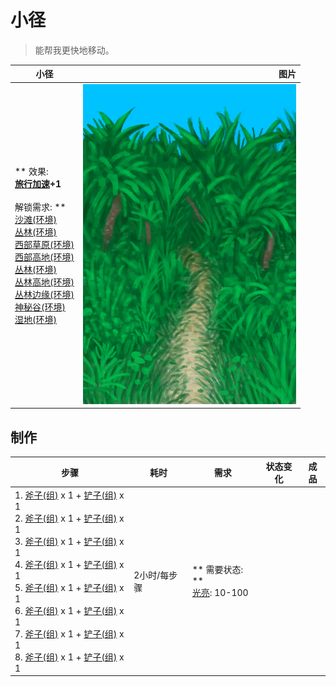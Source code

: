 # 小径  
> 能帮我更快地移动。  
  
  小径  |   图片   
 ----  |  ----:   
 ** 效果: **<br>[旅行加速](ModifierTravel.md)+1<br><br>** 解锁需求: **<br>[沙滩(环境)](Env_Beach.md)<br>[丛林(环境)](Env_DeepJungle.md)<br>[西部草原(环境)](Env_GrasslandsW.md)<br>[西部高地(环境)](Env_HighlandsWestern.md)<br>[丛林(环境)](Env_Jungle.md)<br>[丛林高地(环境)](Env_JungleHighlands.md)<br>[丛林边缘(环境)](Env_Outskirts.md)<br>[神秘谷(环境)](Env_SecretValley.md)<br>[湿地(环境)](Env_Wetlands.md)  |  ![](Sprite/JunglePath.png)   
  
## 制作  
步骤  |  耗时  |  需求  |  状态变化  |  成品  
----  |  ----  |  ----  |  ----  |  ----  
1. [斧子(组)](GpTag_Axe.md) x 1 + [铲子(组)](GpTag_Shovel.md) x 1<br>2. [斧子(组)](GpTag_Axe.md) x 1 + [铲子(组)](GpTag_Shovel.md) x 1<br>3. [斧子(组)](GpTag_Axe.md) x 1 + [铲子(组)](GpTag_Shovel.md) x 1<br>4. [斧子(组)](GpTag_Axe.md) x 1 + [铲子(组)](GpTag_Shovel.md) x 1<br>5. [斧子(组)](GpTag_Axe.md) x 1 + [铲子(组)](GpTag_Shovel.md) x 1<br>6. [斧子(组)](GpTag_Axe.md) x 1 + [铲子(组)](GpTag_Shovel.md) x 1<br>7. [斧子(组)](GpTag_Axe.md) x 1 + [铲子(组)](GpTag_Shovel.md) x 1<br>8. [斧子(组)](GpTag_Axe.md) x 1 + [铲子(组)](GpTag_Shovel.md) x 1  |  2小时/每步骤  |  ** 需要状态: **<br>[光亮](Light.md): 10-100  |    |    
